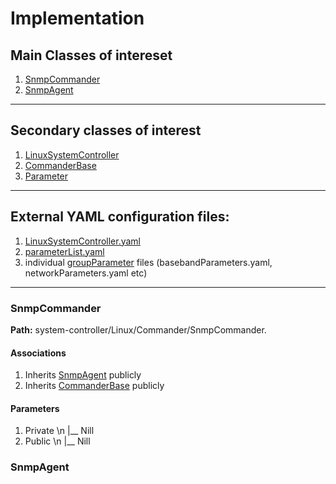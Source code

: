 # Implementation

## Main Classes of intereset
1. [SnmpCommander](#snmpcommander)
2. [SnmpAgent](#snmpagent)
--------
## Secondary classes of interest
1. [LinuxSystemController]()
2. [CommanderBase]()
3. [Parameter]()
--------
## External YAML configuration files:
1. [LinuxSystemController.yaml]()
2. [parameterList.yaml]()
3. individual [groupParameter]() files (basebandParameters.yaml, networkParameters.yaml etc) 
--------
### SnmpCommander
**Path:** system-controller/Linux/Commander/SnmpCommander.

#### Associations
1. Inherits [SnmpAgent](#snmpagent) publicly
2. Inherits [CommanderBase](#commander) publicly

#### Parameters
1. Private \n 
|__ Nill
2. Public \n
|__ Nill


### SnmpAgent

